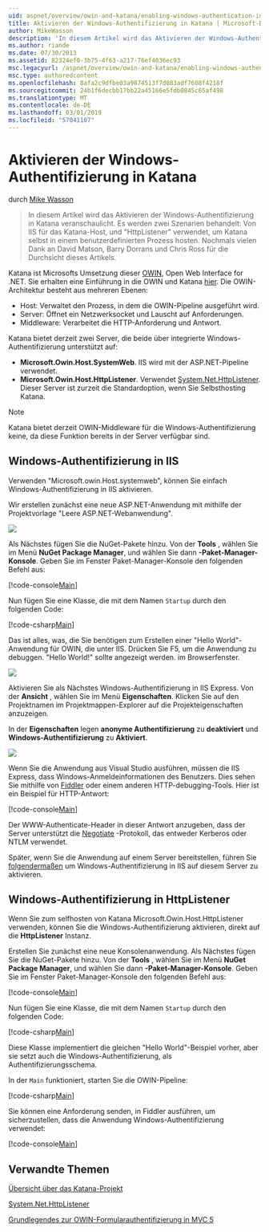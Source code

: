 ```yaml
---
uid: aspnet/overview/owin-and-katana/enabling-windows-authentication-in-katana
title: Aktivieren der Windows-Authentifizierung in Katana | Microsoft-Dokumentation
author: MikeWasson
description: 'In diesem Artikel wird das Aktivieren der Windows-Authentifizierung in Katana veranschaulicht. Es werden zwei Szenarien behandelt: Von IIS für das Katana-Host, und "HttpListener" verwendet, um Kat selbst hosten...'
ms.author: riande
ms.date: 07/30/2013
ms.assetid: 82324ef0-3b75-4f63-a217-76ef4036ec93
msc.legacyurl: /aspnet/overview/owin-and-katana/enabling-windows-authentication-in-katana
msc.type: authoredcontent
ms.openlocfilehash: 8afa2c9dfbe03a9874513f7d083adf7608f4218f
ms.sourcegitcommit: 24b1f6decbb17bb22a45166e5fdb0845c65af498
ms.translationtype: MT
ms.contentlocale: de-DE
ms.lasthandoff: 03/01/2019
ms.locfileid: "57041107"
---
```

<a name="enabling-windows-authentication-in-katana"></a>Aktivieren der Windows-Authentifizierung in Katana
====================
durch [Mike Wasson](https://github.com/MikeWasson)

> In diesem Artikel wird das Aktivieren der Windows-Authentifizierung in Katana veranschaulicht. Es werden zwei Szenarien behandelt: Von IIS für das Katana-Host, und "HttpListener" verwendet, um Katana selbst in einem benutzerdefinierten Prozess hosten. Nochmals vielen Dank an David Matson, Barry Dorrans und Chris Ross für die Durchsicht dieses Artikels.


Katana ist Microsofts Umsetzung dieser [OWIN](http://owin.org/), Open Web Interface for .NET. Sie erhalten eine Einführung in die OWIN und Katana [hier](an-overview-of-project-katana.md). Die OWIN-Architektur besteht aus mehreren Ebenen:

- Host: Verwaltet den Prozess, in dem die OWIN-Pipeline ausgeführt wird.
- Server: Öffnet ein Netzwerksocket und Lauscht auf Anforderungen.
- Middleware: Verarbeitet die HTTP-Anforderung und Antwort.

Katana bietet derzeit zwei Server, die beide über integrierte Windows-Authentifizierung unterstützt auf:

- **Microsoft.Owin.Host.SystemWeb**. IIS wird mit der ASP.NET-Pipeline verwendet.
- **Microsoft.Owin.Host.HttpListener**. Verwendet [System.Net.HttpListener](https://msdn.microsoft.com/library/system.net.httplistener.aspx). Dieser Server ist zurzeit die Standardoption, wenn Sie Selbsthosting Katana.

> [!NOTE]
> Katana bietet derzeit OWIN-Middleware für die Windows-Authentifizierung keine, da diese Funktion bereits in der Server verfügbar sind.

## <a name="windows-authentication-in-iis"></a>Windows-Authentifizierung in IIS

Verwenden "Microsoft.owin.Host.systemweb", können Sie einfach Windows-Authentifizierung in IIS aktivieren.

Wir erstellen zunächst eine neue ASP.NET-Anwendung mit mithilfe der Projektvorlage "Leere ASP.NET-Webanwendung".

![](enabling-windows-authentication-in-katana/_static/image1.png)

Als Nächstes fügen Sie die NuGet-Pakete hinzu. Von der **Tools** , wählen Sie im Menü **NuGet Package Manager**, und wählen Sie dann **-Paket-Manager-Konsole**. Geben Sie im Fenster Paket-Manager-Konsole den folgenden Befehl aus:

[!code-console[Main](enabling-windows-authentication-in-katana/samples/sample1.cmd)]

Nun fügen Sie eine Klasse, die mit dem Namen `Startup` durch den folgenden Code:

[!code-csharp[Main](enabling-windows-authentication-in-katana/samples/sample2.cs)]

Das ist alles, was, die Sie benötigen zum Erstellen einer "Hello World"-Anwendung für OWIN, die unter IIS. Drücken Sie F5, um die Anwendung zu debuggen. "Hello World!" sollte angezeigt werden. im Browserfenster.

![](enabling-windows-authentication-in-katana/_static/image2.png)

Aktivieren Sie als Nächstes Windows-Authentifizierung in IIS Express. Von der **Ansicht** , wählen Sie im Menü **Eigenschaften**. Klicken Sie auf den Projektnamen im Projektmappen-Explorer auf die Projekteigenschaften anzuzeigen.

In der **Eigenschaften** legen **anonyme Authentifizierung** zu **deaktiviert** und **Windows-Authentifizierung** zu  **Aktiviert**.

![](enabling-windows-authentication-in-katana/_static/image3.png)

Wenn Sie die Anwendung aus Visual Studio ausführen, müssen die IIS Express, dass Windows-Anmeldeinformationen des Benutzers. Dies sehen Sie mithilfe von [Fiddler](http://fiddler2.com/home) oder einem anderen HTTP-debugging-Tools. Hier ist ein Beispiel für HTTP-Antwort:

[!code-console[Main](enabling-windows-authentication-in-katana/samples/sample3.cmd?highlight=1,5-6)]

Der WWW-Authenticate-Header in dieser Antwort anzugeben, dass der Server unterstützt die [Negotiate](http://www.ietf.org/rfc/rfc4559.txt) -Protokoll, das entweder Kerberos oder NTLM verwendet.

Später, wenn Sie die Anwendung auf einem Server bereitstellen, führen Sie [folgendermaßen](https://www.iis.net/configreference/system.webserver/security/authentication/windowsauthentication) um Windows-Authentifizierung in IIS auf diesem Server zu aktivieren.

## <a name="windows-authentication-in-httplistener"></a>Windows-Authentifizierung in HttpListener

Wenn Sie zum selfhosten von Katana Microsoft.Owin.Host.HttpListener verwenden, können Sie die Windows-Authentifizierung aktivieren, direkt auf die **HttpListener** Instanz.

Erstellen Sie zunächst eine neue Konsolenanwendung. Als Nächstes fügen Sie die NuGet-Pakete hinzu. Von der **Tools** , wählen Sie im Menü **NuGet Package Manager**, und wählen Sie dann **-Paket-Manager-Konsole**. Geben Sie im Fenster Paket-Manager-Konsole den folgenden Befehl aus:

[!code-console[Main](enabling-windows-authentication-in-katana/samples/sample4.cmd)]

Nun fügen Sie eine Klasse, die mit dem Namen `Startup` durch den folgenden Code:

[!code-csharp[Main](enabling-windows-authentication-in-katana/samples/sample5.cs)]

Diese Klasse implementiert die gleichen "Hello World"-Beispiel vorher, aber sie setzt auch die Windows-Authentifizierung, als Authentifizierungsschema.

In der `Main` funktioniert, starten Sie die OWIN-Pipeline:

[!code-csharp[Main](enabling-windows-authentication-in-katana/samples/sample6.cs)]

Sie können eine Anforderung senden, in Fiddler ausführen, um sicherzustellen, dass die Anwendung Windows-Authentifizierung verwendet:

[!code-console[Main](enabling-windows-authentication-in-katana/samples/sample7.cmd?highlight=1,4-5)]

## <a name="related-topics"></a>Verwandte Themen

[Übersicht über das Katana-Projekt](an-overview-of-project-katana.md)

[System.Net.HttpListener](https://msdn.microsoft.com/library/system.net.httplistener.aspx)

[Grundlegendes zur OWIN-Formularauthentifizierung in MVC 5](https://blogs.msdn.com/b/webdev/archive/2013/07/03/understanding-owin-forms-authentication-in-mvc-5.aspx)
